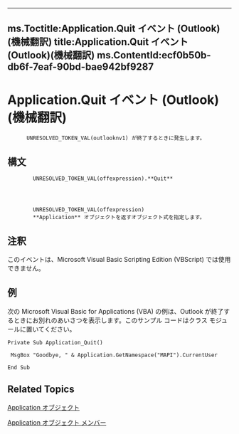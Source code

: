 

---
ms.Toctitle:Application.Quit イベント (Outlook)(機械翻訳)
title:Application.Quit イベント (Outlook)(機械翻訳)
ms.ContentId:ecf0b50b-db6f-7eaf-90bd-bae942bf9287
---
# Application.Quit イベント (Outlook)(機械翻訳)





          UNRESOLVED_TOKEN_VAL(outlooknv1) が終了するときに発生します。

## 構文

            UNRESOLVED_TOKEN_VAL(offexpression).**Quit**




            UNRESOLVED_TOKEN_VAL(offexpression)
            **Application** オブジェクトを返すオブジェクト式を指定します。



## 注釈
このイベントは、Microsoft Visual  Basic Scripting Edition (VBScript) では使用できません。



## 例
次の Microsoft Visual Basic for Applications (VBA) の例は、Outlook が終了するときにお別れのあいさつを表示します。このサンプル コードはクラス モジュールに置いてください。



```vba
Private Sub Application_Quit() 
 
 MsgBox "Goodbye, " & Application.GetNamespace("MAPI").CurrentUser 
 
End Sub
```




## Related Topics

[Application オブジェクト](797003e7-ecd1-eccb-eaaf-32d6ddde8348.md)

[Application オブジェクト メンバー](3519c89c-2353-85ee-7ddc-62e5dd85a8e7.md)




